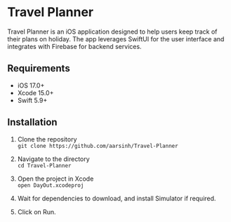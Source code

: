 # Travel Planner
Travel Planner is an iOS application designed to help users keep track of their plans on holiday. The app leverages SwiftUI for the user interface and integrates with Firebase for backend services.

## Requirements
- iOS 17.0+
- Xcode 15.0+
- Swift 5.9+

## Installation
1. Clone the repository  
`git clone https://github.com/aarsinh/Travel-Planner`

2. Navigate to the directory  
`cd Travel-Planner`

3. Open the project in Xcode  
 `open DayOut.xcodeproj`

4. Wait for dependencies to download, and install Simulator if required.  

5. Click on Run.
